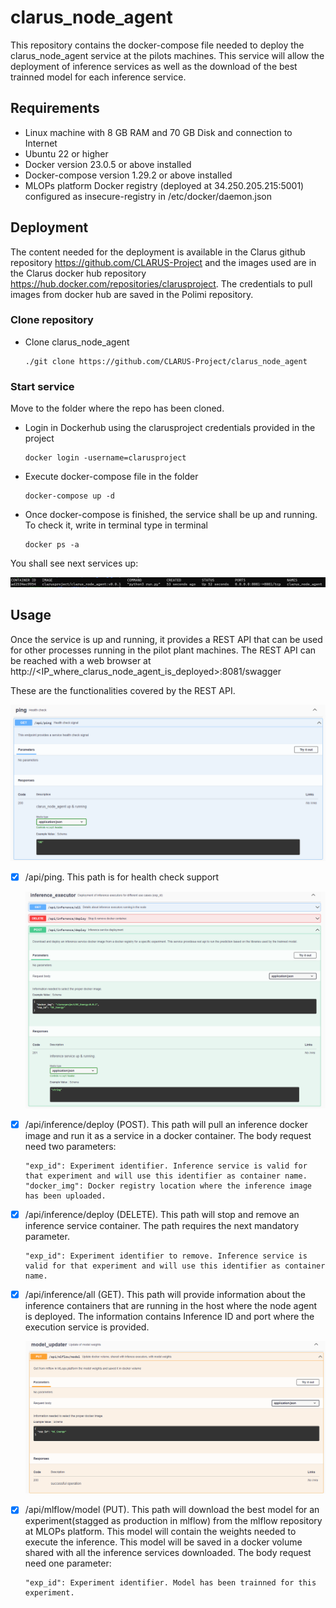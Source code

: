 # clarus_node_agent

This repository contains the docker-compose file needed to deploy the clarus_node_agent service at the pilots machines. This service will allow the deployment of inference services as well as the download of the best trainned model for each inference service.


## Requirements
- Linux machine with  8 GB RAM and 70 GB Disk and connection to Internet 
- Ubuntu 22 or higher
- Docker version 23.0.5 or above installed
- Docker-compose version 1.29.2 or above installed
- MLOPs platform Docker registry (deployed at 34.250.205.215:5001) configured as insecure-registry in /etc/docker/daemon.json

## Deployment 
The content needed for the deployment is available in the Clarus github repository https://github.com/CLARUS-Project and the images used are in the Clarus docker hub repository https://hub.docker.com/repositories/clarusproject.
The credentials to pull images from docker hub  are saved in the Polimi repository.

### Clone repository
- Clone clarus_node_agent
    ```
    ./git clone https://github.com/CLARUS-Project/clarus_node_agent
    ``` 


### Start service
Move to the folder where the repo has been cloned.
- Login in Dockerhub using the clarusproject credentials provided in the project
    ```
    docker login -username=clarusproject
    ```


- Execute docker-compose file in the folder
    ```
    docker-compose up -d
    ```

- Once docker-compose is finished, the service shall be up and running. To check it, write in terminal type in terminal
    ```
    docker ps -a
    ```
You shall see next services up:

![clarus_node_agent_service](images/agent_node_deploy.png)


## Usage

Once the service is up and running, it provides a REST API that can be used for other processes running in the pilot plant machines. The REST API can be reached with a web browser at http://<IP_where_clarus_node_agent_is_deployed>:8081/swagger

These are the functionalities covered by the REST API.

  ![clarus_node_agent_ping](images/rest_ping.png)

- [x] /api/ping.
  This path is for health check support

  ![clarus_node_agent_inference](images/rest_inference.png)

- [x] /api/inference/deploy (POST).
   This path will pull an inference docker image and  run it as a service in a docker container. The body request need two parameters:
    ```
    "exp_id": Experiment identifier. Inference service is valid for that experiment and will use this identifier as container name.
    "docker_img": Docker registry location where the inference image has been uploaded.
    ```
    

- [x] /api/inference/deploy (DELETE).
This path will stop and remove an inference service container. The path requires the next mandatory parameter.
    ```
    "exp_id": Experiment identifier to remove. Inference service is valid for that experiment and will use this identifier as container name.
    
    ```

- [x] /api/inference/all (GET).
This path will provide information about the inference containers that are running in the host where the node agent is deployed. The information contains Inference ID and port where the execution service is provided.

  ![clarus_node_agent_model](images/rest_model.png)

- [x] /api/mlflow/model (PUT).
This path will download the best model for an experiment(stagged as production in mlflow) from the mlflow repository at MLOPs platform. This model will contain the weights needed to execute the inference. This model will be saved in a docker volume shared with all the inference services downloaded. The body request need one parameter:
    ```
    "exp_id": Experiment identifier. Model has been trainned for this experiment.    
    ```





